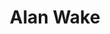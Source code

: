 ---
layout: page
title: Alan Wake
img: assets/img/games/alanwake.png
importance: 1
category: games
redirect: https://www.remedygames.com/games/alan-wake
---